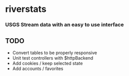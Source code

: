 
# riverstats
### USGS Stream data with an easy to use interface

## TODO
* Convert tables to be properly responsive
* Unit test controllers with $httpBackend
* Add cookies / keep selected state
* Add accounts / favorites
